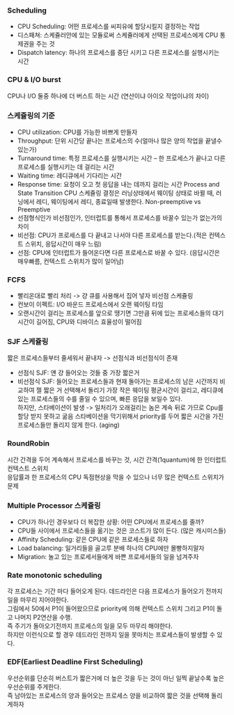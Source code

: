 ### Scheduling
* CPU Scheduling: 어떤 프로세스를 씨피유에 할당시킬지 결정하는 작업
* 디스패쳐: 스케쥴러안에 있는 모듈로써 스케쥴러에게 선택된 프로세스에게 CPU 통제권을 주는 것
* Dispatch latency: 하나의 프로세스를 중단 시키고 다른 프로세스를 실행시키는 시간
### CPU & I/O burst
CPU나 I/O 둘중 하나에 더 버스트 하는 시간 (연산이냐 아이오 작업이냐의 차이)
### 스케쥴링의 기준
* CPU utilization: CPU를 가능한 바쁘게 만들자
* Throughput: 단위 시간당 끝나는 프로세스의 수(얼마나 많은 양의 작업을 끝낼수 있는가)
* Turnaround time: 특정 프로세스를 실행시키는 시간 – 한 프로세스가 끝나고 다른 프로세스를 실행시키는 데 걸리는 시간
* Waiting time: 레디큐에서 기다리는 시간
* Response time: 요청이 오고 첫 응답을 내는 데까지 걸리는 시간
Process and State Transition
CPU 스케쥴링 결정은 러닝상태에서 웨이팅 상태로 바뀔 때, 러닝에서 레디, 웨이팅에서 레디, 종료일때 발생한다.
Non-preemptive vs Preemptive
* 선점형식인가 비선점인가, 인터럽트를 통해서 프로세스를 바꿀수 있는가 없는가의 차이
* 비선점: CPU가 프로세스를 다 끝내고 나서야 다른 프로세스를 받는다.(적은 컨텍스트 스위치, 응답시간이 매우 느림)
* 선점: CPU에 인터럽트가 들어온다면 다른 프로세스로 바꿀 수 있다. (응답시간은 매우빠름, 컨텍스트 스위치가 많이 일어남)

### FCFS
* 빨리온대로 빨리 처리 -> 걍 큐를 사용해서 집어 넣자 비선점 스케쥴링
* 컨보이 이펙트: I/O 바운드 프로세스에서 오랜 웨이팅 타임
* 오랜시간이 걸리는 프로세스를 앞으로 땡기면 그만큼 뒤에 있는 프로세스들의 대기시간이 길어짐, CPU와 디바이스 효율성이 떨어짐
### SJF 스케쥴링
짧은 프로세스들부터 줄세워서 끝내자 -> 선점식과 비선점식이 존재
* 선점식 SJF: 얜 걍 들어오는 것들 중 가장 짧은거
* 비선점식 SJF: 들어오는 프로세스들과 현재 돌아가는 프로세스의 남은 시간까지 비교하여 젤 짧은 거 선택해서 돌리기
가장 작은 웨이팅 평균시간이 걸리고, 레디큐에 있는 프로세스들의 수를 줄일 수 있으며, 빠른 응답을 보일수 있다.
<br>하지만, 스타베이션이 발생 -> 일처리가 오래걸리는 놈은 계속 뒤로 가므로 Cpu를 할당 받지 못하고 굶음
스타베이션을 막기위해서 priority를 두어 짧은 시간을 가진 프로세스들만 돌리지 않게 한다. (aging)
### RoundRobin
시간 간격을 두어 계속해서 프로세스를 바꾸는 것, 시간 간격(1quantum)에 한 인터럽트 컨텍스트 스위치
<br>응답률과 한 프로세스의 CPU 독점현상을 막을 수 있으나 너무 많은 컨텍스트 스위치가 문제
### Multiple Processor 스케쥴링
* CPU가 하나인 경우보다 더 복잡한 상황: 어떤 CPU에서 프로세스를 줄까?
* CPU들 사이에서 프로세스들을 옮기는 것은 코스트가 많이 든다. (많은 캐시미스들)
* Affinity Scheduling: 같은 CPU에 같은 프로세스들로 하자
* Load balancing: 일거리들을 골고루 분배 하나의 CPU에만 몰빵하지말자
* Migration: 놀고 있는 프로세서들에게 바쁜 프로세서들의 일을 넘겨주자
### Rate monotonic scheduling
각 프로세스는 기간 마다 들어오게 된다. 데드라인은 다음 프로세스가 들어오기 전까지 일을 마무리 지어야한다.
<br>그림에서 50에서 P1이 들어왔으므로 priority에 의해 컨텍스트 스위치 그리고 P1이 돌고 나머지 P2연산을 수행.
<br> 즉 주기가 돌아오기전까지 프로세스의 일을 모두 마무리 해야한다.
<br>하지만 이런식으로 할 경우 데드라인 전까지 일을 못마치는 프로세스들이 발생할 수 있다.
### EDF(Earliest Deadline First Scheduling)
우선순위를 단순히 버스트가 짧은거에 더 높은 것을 두는 것이 아닌 일찍 끝날수록 높은 우선순위를 주게한다. <br>즉 남아있는 프로세스의 양과 들어오는 프로세스 양을 비교하여 짧은 것을 선택해 돌리게하자
